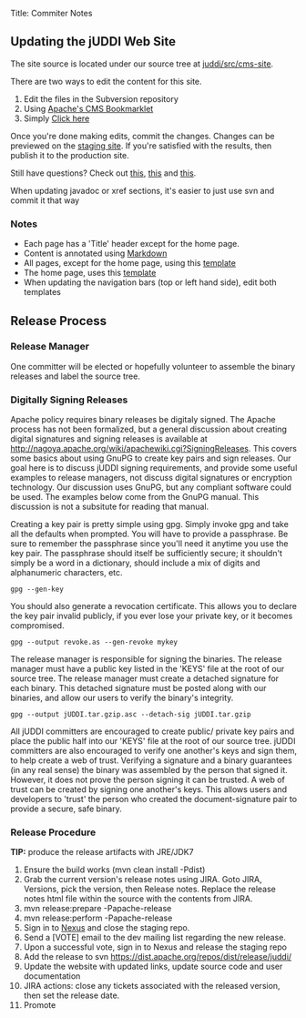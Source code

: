 Title: Commiter Notes

## Updating the jUDDI Web Site

The site source is located under our source tree at [juddi/src/cms-site](http://svn.apache.org/repos/asf/juddi/cms-site/). 

There are two ways to edit the content for this site.

 1.  Edit the files in the Subversion repository
 1.  Using [Apache's CMS Bookmarklet](https://cms.apache.org/#bookmark)
 1.  Simply [Click here](https://cms.apache.org/redirect?uri=http://juddi.apache.org/)

Once you're done making edits, commit the changes. Changes can be previewed on the [staging site](http://juddi.staging.apache.org/). If you're satisfied with the results, then publish it to the production site.

Still have questions? Check out [this](http://www.apache.org/dev/cms.html), [this](http://www.apache.org/dev/cmsref.html) and [this](http://michelf.ca/projects/php-markdown/extra/).

When updating javadoc or xref sections, it's easier to just use svn and commit it that way

### Notes

 - Each page has a 'Title' header except for the home page.
 - Content is annotated using [Markdown](http://daringfireball.net/projects/markdown/syntax)
 - All pages, except for the home page, using this [template](http://svn.apache.org/repos/asf/juddi/cms-site/trunk/templates/skeleton.html)
 - The home page, uses this [template](http://svn.apache.org/repos/asf/juddi/cms-site/trunk/templates/skeletonHome.html)
 - When updating the navigation bars (top or left hand side), edit both templates


## Release Process

### Release Manager

One committer will be elected or hopefully volunteer to assemble the binary releases and label the source tree.

### Digitally Signing Releases

Apache policy requires binary releases be digitaly signed. The Apache process has not been formalized, but a general discussion about creating digital signatures and signing releases is available at http://nagoya.apache.org/wiki/apachewiki.cgi?SigningReleases. This covers some basics about using GnuPG to create key pairs and sign releases. Our goal here is to discuss jUDDI signing requirements, and provide some useful examples to release managers, not discuss digital signatures or encryption technology. Our discussion uses GnuPG, but any compliant software could be used. The examples below come from the GnuPG manual. This discussion is not a subsitute for reading that manual.

Creating a key pair is pretty simple using gpg. Simply invoke gpg and take all the defaults when prompted. You will have to provide a passphrase. Be sure to remember the passphrase since you'll need it anytime you use the key pair. The passphrase should itself be sufficiently secure; it shouldn't simply be a word in a dictionary, should include a mix of digits and alphanumeric characters, etc.

    gpg --gen-key
        
You should also generate a revocation certificate. This allows you to declare the key pair invalid publicly, if you ever lose your private key, or it becomes compromised.

    gpg --output revoke.as --gen-revoke mykey
        
The release manager is responsible for signing the binaries. The release manager must have a public key listed in the 'KEYS' file at the root of our source tree. The release manager must create a detached signature for each binary. This detached signature must be posted along with our binaries, and allow our users to verify the binary's integrity.

    gpg --output jUDDI.tar.gzip.asc --detach-sig jUDDI.tar.gzip
        
All jUDDI committers are encouraged to create public/ private key pairs and place the public half into our 'KEYS' file at the root of our source tree. jUDDI committers are also encouraged to verify one another's keys and sign them, to help create a web of trust. Verifying a signature and a binary guarantees (in any real sense) the binary was assembled by the person that signed it. However, it does not prove the person signing it can be trusted. A web of trust can be created by signing one another's keys. This allows users and developers to 'trust' the person who created the document-signature pair to provide a secure, safe binary.

### Release Procedure

**TIP:** produce the release artifacts with JRE/JDK7

1. Ensure the build works (mvn clean install -Pdist)
2. Grab the current version's release notes using JIRA. Goto JIRA, Versions, pick the version, then Release notes. Replace the release notes html file within the source with the contents from JIRA.
3. mvn release:prepare -Papache-release
4. mvn release:perform -Papache-release
5. Sign in to [Nexus](https://repository.apache.org/) and close the staging repo.
6. Send a [VOTE] email to the dev mailing list regarding the new release.
7. Upon a successful vote, sign in to Nexus and release the staging repo
8. Add the release to svn https://dist.apache.org/repos/dist/release/juddi/
9. Update the website with updated links, update source code and user documentation
10. JIRA actions: close any tickets associated with the released version, then set the release date.
11. Promote
